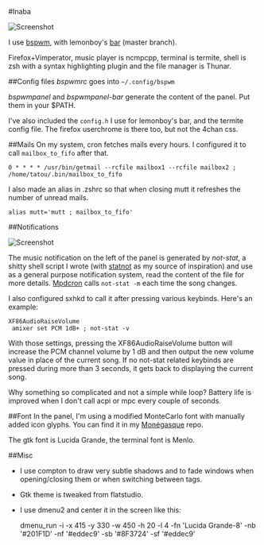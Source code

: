 #Inaba

![Screenshot](https://raw.github.com/tatou-tatou/Themes/master/Stendhal/Stendhal.png)

I use [bspwm](https://github.com/baskerville/bspwm), with lemonboy's [bar](https://github.com/LemonBoy/bar) (master branch).

Firefox+Vimperator, music player is ncmpcpp, terminal is termite, shell is zsh with a syntax highlighting plugin and the file manager is Thunar.

##Config files
*bspwmrc* goes into `~/.config/bspwm`

*bspwmpanel* and *bspwmpanel-bar* generate the content of the panel. Put them in your $PATH.

I've also included the `config.h` I use for lemonboy's bar, and the termite config file. The firefox userchrome is there too, but not the 4chan css.

##Mails
On my system, cron fetches mails every hours. I configured it to call `mailbox_to_fifo` after that.

    0 * * * * /usr/bin/getmail --rcfile mailbox1 --rcfile mailbox2 ; /home/tatou/.bin/mailbox_to_fifo

I also made an alias in .zshrc so that when closing mutt it refreshes the number of unread mails.

    alias mutt='mutt ; mailbox_to_fifo'

##Notifications

![Screenshot](https://raw.github.com/tatou-tatou/Themes/master/Stendhal/notstat.gif)

The music notification on the left of the panel is generated by *not-stat*, a shitty shell script I wrote (with [statnot](https://github.com/halhen/statnot) as my source of inspiration) and use as a general purpose notification system, read the content of the file for more details. [Mpdcron](https://bbs.archlinux.org/viewtopic.php?pid=1354247) calls `not-stat -m` each time the song changes.

I also configured sxhkd to call it after pressing various keybinds. Here's an example:

    XF86AudioRaiseVolume
     amixer set PCM 1dB+ ; not-stat -v

With those settings, pressing the XF86AudioRaiseVolume button will increase the PCM channel volume by 1 dB and then output the new volume value in place of the current song.
If no not-stat related keybinds are pressed during more than 3 seconds, it gets back to displaying the current song.

Why something so complicated and not a simple while loop? Battery life is improved when I don't call acpi or mpc every couple of seconds.

##Font
In the panel, I'm using a modified MonteCarlo font with manually added icon glyphs. You can find it in my [Monégasque](https://github.com/tatou-tatou/Monegasque) repo.

The gtk font is Lucida Grande, the terminal font is Menlo.

##Misc
* I use compton to draw very subtle shadows and to fade windows when opening/closing them or when switching between tags.
* Gtk theme is tweaked from flatstudio.
* I use dmenu2 and center it in the screen like this:

    dmenu_run -i -x 415 -y 330 -w 450 -h 20 -l 4 -fn 'Lucida Grande-8' -nb '#201F1D' -nf '#eddec9' -sb '#8F3724' -sf '#eddec9'

